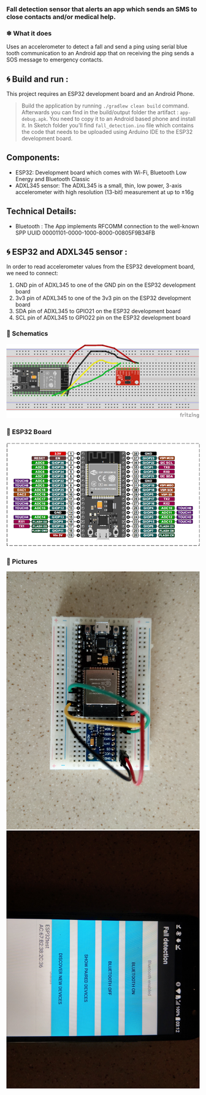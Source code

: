 ### Fall detection sensor that alerts an app which sends an SMS to close contacts and/or medical help.
### ❄ What it does
Uses an accelerometer to detect a fall and send a ping using serial blue tooth communication to an Android app that on receiving the ping sends a SOS message to emergency contacts.

🌀 Build and run : 
------------------
This project requires an ESP32 development board and an Android Phone.
> Build the application by running `./gradlew clean build` command. Afterwards you can find in the build/output folder the artifact : `app-debug.apk`. You need to copy it to an Android based phone and install it.
> In Sketch folder you'll find `fall_detection.ino` file which contains the code that needs to be uploaded using Arduino IDE to the ESP32 development board.


Components:
------------------
* ESP32: Development board which comes with Wi-Fi, Bluetooth Low Energy and Bluetooth Classic
* ADXL345 sensor: The ADXL345 is a small, thin, low power, 3-axis accelerometer with high resolution (13-bit) measurement at up to ±16g 


Technical Details:
------------------
* Bluetooth : The App implements RFCOMM connection to the well-known SPP UUID 00001101-0000-1000-8000-00805F9B34FB


🌀 ESP32 and ADXL345 sensor : 
-----------------------------------------------------------------------------------------------------------------------
In order to read accelerometer values from the ESP32 development board, we need to connect:
1. GND pin of ADXL345 to one of the GND pin on the ESP32 development board
2. 3v3 pin of ADXL345 to one of the 3v3 pin on the ESP32 development board
3. SDA pin of ADXL345 to GPIO21 on the ESP32 development board
4. SCL pin of ADXL345 to GPIO22 pin on the ESP32 development board


### 💎  Schematics
![Fritzing](Sketch/Fritzing.png)

### 💎  ESP32 Board
![ESP32](Utilities/ESP32.PNG)

### 💎  Pictures
![Picture 1](Utilities/IMAG0601.jpg)
![Picture 2](Utilities/IMAG0602.jpg)
